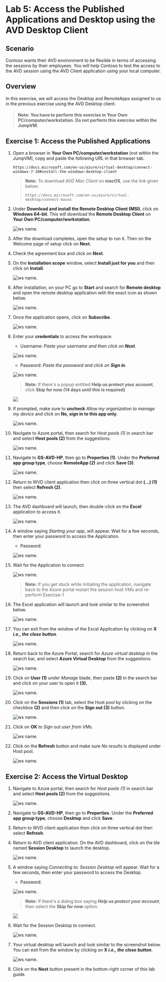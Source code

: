# Lab 5: Access the Published Applications and Desktop using the AVD Desktop Client

## **Scenario**

Contoso wants their AVD environment to be flexible in terms of accessing the sessions by their employees. You will help Contoso to test the access to the AVD session using the AVD Client application using your local computer.

## **Overview**

In this exercise, we will access the Desktop and RemoteApps assigned to us in the previous exercise using the AVD Desktop client.

>#### **Note:** You have to perform this exercise in **Your Own PC/computer/workstation.** Do not perform this exercise within the JumpVM.

## Exercise 1: Access the Published Applications

1. Open a browser in **Your Own PC/computer/workstation** (not within the JumpVM), copy and paste the following URL in that browser tab.

   ```
   https://docs.microsoft.com/en-us/azure/virtual-desktop/connect-windows-7-10#install-the-windows-desktop-client
   ```

   > **Note:** To download *AVD Mac Client* on **macOS**, use the link given below:
   >
   > ```
   > https://docs.microsoft.com/en-us/azure/virtual-desktop/connect-macos
   > ```

1. Under **Download and install the Remote Desktop Client (MSI)**, click on **Windows 64-bit**. This will download the **Remote Desktop Client** on **Your Own PC/computer/workstation**.
   
   ![ws name.](media/lab5-1.png)
      
1. After the download completes, open the setup to run it. Then on the Welcome page of setup click on **Next**.

1. Check the agreement box and click on **Next**.

1. On the **Installation scope** window, select **Install just for you** and then click on **Install**.

   ![ws name.](media/wvd41.png)

1. After installation, on your PC go to **Start** and search for **Remote desktop** and open the remote desktop application with the exact icon as shown below.

   ![ws name.](media/137.png)
   
1. Once the application opens, click on **Subscribe**.

   ![ws name.](media/a49.png)
  
1. Enter your **credentials** to access the workspace.

   - Username: *Paste your username* **<inject key="AzureAdUserEmail" />** *and then click on **Next**.*
   
   ![ws name.](media/avd-41.png)

   - Password: *Paste the password* **<inject key="AzureAdUserPassword" />** *and click on **Sign in**.*

   ![ws name.](media/avd-42.png)
   
   >**Note:** If there's a popup entitled **Help us protect your account**, click **Skip for now (14 days until this is required)**

   ![](media/skipfornow.png)

1. If prompted, make sure to **uncheck** *Allow my organization to manage my device* and click on **No, sign in to this app only**.

   ![ws name.](media/ex4t1s9.png)

1. Navigate to Azure portal, then search for *Host pools (1)* in search bar and select **Host pools (2)** from the suggestions.

   ![ws name.](media/avd-9.png)

1. Navigate to **GS-AVD-HP**, then go to **Properties (1)**. Under the **Preferred app group type**, choose **RemoteApp (2)** and click **Save (3)**.

   ![ws name.](media/avd-39.png)

1. Return to WVD client application then click on three vertical dot **(...) (1)** then select **Refresh (2)**.

   ![ws name.](media/avd-13.png)
      
1. The AVD dashboard will launch, then double-click on the **Excel** application to access it.

   ![ws name.](media/ex4t1s10.png)
   
1. A window saying *Starting your app*, will appear. Wait for a few seconds, then enter your password to access the Application.

    - Password: **<inject key="AzureAdUserPassword" />**
   
   ![ws name.](media/avd-14.png)

1. Wait for the Application to connect.

   ![ws name.](media/58.png)
    
   >**Note:** If you get stuck while initiating the application, navigate back to the Azure portal restart the session host VMs and re-perform Exercise-1
   
1. The Excel application will launch and look similar to the screenshot below.

   ![ws name.](media/ch15.png) 
    
1. You can exit from the window of the Excel Application by clicking on **X *i.e., the close button***.

   ![ws name.](media/ch16.png)

1. Return back to the Azure Portal, search for *Azure virtual desktop* in the search bar, and select **Azure Virtual Desktop** from the suggestions.

   ![ws name.](media/w1.png)

1. Click on **User (1)** under *Manage* blade, then paste **<inject key="AzureAdUserEmail" /> (2)** in the search bar and click on your user to open it **(3).**

   ![ws name.](media/avd-12.png)

1. Click on the **Sessions (1)** tab, select the Host pool by clicking on the checkbox **(2)** and then click on the **Sign out (3)** button.

    ![ws name.](media-1/avd-47.png)

1. Click on **OK** to *Sign out user from VMs*.

   ![ws name.](media/avd-16.png)

1. Click on the **Refresh** button and make sure *No results* is displayed under Host pool.

   ![ws name.](media-1/avd-46.png)
   
## Exercise 2: Access the Virtual Desktop

1. Navigate to Azure portal, then search for *Host pools (1)* in search bar and select **Host pools (2)** from the suggestions.

   ![ws name.](media/avd-9.png)

1. Navigate to **GS-AVD-HP**, then go to **Properties**. Under the **Preferred app group type**, choose **Desktop** and click **Save**.

1. Return to WVD client application then click on three vertical dot then select **Refresh**.

1. Return to AVD client application. On the AVD dashboard, click on the tile named **Session Desktop** to launch the desktop.

   ![ws name.](media/labinst24.png)
   
1. A window saying *Connecting to: Session Desktop* will appear. Wait for a few seconds, then enter your password to access the Desktop.

   - Password: **<inject key="AzureAdUserPassword" />**
   
   ![ws name.](media/avd-51.png)
   
   >**Note:** If there's a dialog box saying ***Help us protect your account***, then select the **Skip for now** option.
   
   ![](media/skipfornow.png)

1. Wait for the Session Desktop to connect.

   ![ws name.](media/ex4t2s4.png)

1. Your virtual desktop will launch and look similar to the screenshot below. You can exit from the window by clicking on **X *i.e., the close button***. 
        
   ![ws name.](./media/sessiondesktop1.1.png)   
     
1. Click on the **Next** button present in the bottom-right corner of this lab guide. 
